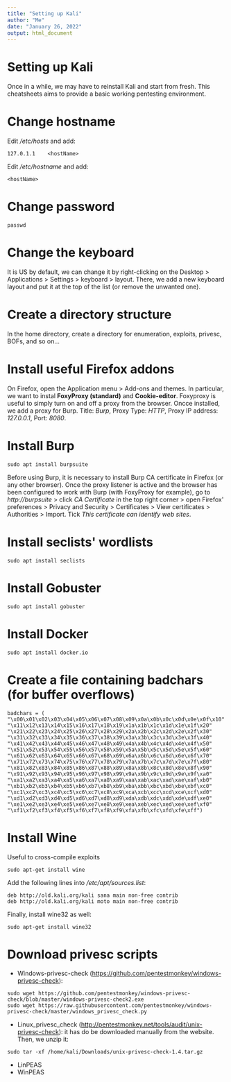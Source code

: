```yaml
---
title: "Setting up Kali"
author: "Me"
date: "January 26, 2022"
output: html_document
---
```


# Setting up Kali

Once in a while, we may have to reinstall Kali and start from fresh. This cheatsheets aims to provide a basic working pentesting environment.

# Change hostname

Edit */etc/hosts* and add:

````
127.0.1.1    <hostName>
`````

Edit */etc/hostname* and add:

````
<hostName>
`````

# Change password

````
passwd
`````

# Change the keyboard

It is US by default, we can change it by right-clicking on the Desktop > Applications > Settings > keyboard > layout. 
There, we add a new keyboard layout and put it at the top of the list (or remove the unwanted one).

# Create a directory structure

In the home directory, create a directory for enumeration, exploits, privesc, BOFs, and so on...

# Install useful Firefox addons
On Firefox, open the Application menu > Add-ons and themes. In particular, we want to instal **FoxyProxy (standard)** and **Cookie-editor**. 
Foxyproxy is useful to simply turn on and off a proxy from the browser. Oncce installed, we add a proxy for Burp. Title: _Burp_, Proxy Type: _HTTP_, Proxy IP address: _127.0.0.1_, Port: _8080_.

# Install Burp

````
sudo apt install burpsuite
`````
Before using Burp, it is necessary to install Burp CA certificate in Firefox (or any other browser). Once the proxy listener is active and the browser has been configured to work with Burp (with FoxyProxy for example), go to *http://burpsuite* > click *CA Certificate* in the top right corner > open Firefox' preferences > Privacy and Security > Certificates > View certificates > Authorities > Import. Tick *This certificate can identify web sites*.

# Install seclists' wordlists

````
sudo apt install seclists
`````

# Install Gobuster

````
sudo apt install gobuster
`````

# Install Docker

````
sudo apt install docker.io
`````

# Create a file containing badchars (for buffer overflows)
````
badchars = (
"\x00\x01\x02\x03\x04\x05\x06\x07\x08\x09\x0a\x0b\x0c\x0d\x0e\x0f\x10"
"\x11\x12\x13\x14\x15\x16\x17\x18\x19\x1a\x1b\x1c\x1d\x1e\x1f\x20"
"\x21\x22\x23\x24\x25\x26\x27\x28\x29\x2a\x2b\x2c\x2d\x2e\x2f\x30"
"\x31\x32\x33\x34\x35\x36\x37\x38\x39\x3a\x3b\x3c\x3d\x3e\x3f\x40"
"\x41\x42\x43\x44\x45\x46\x47\x48\x49\x4a\x4b\x4c\x4d\x4e\x4f\x50"
"\x51\x52\x53\x54\x55\x56\x57\x58\x59\x5a\x5b\x5c\x5d\x5e\x5f\x60"
"\x61\x62\x63\x64\x65\x66\x67\x68\x69\x6a\x6b\x6c\x6d\x6e\x6f\x70"
"\x71\x72\x73\x74\x75\x76\x77\x78\x79\x7a\x7b\x7c\x7d\x7e\x7f\x80"
"\x81\x82\x83\x84\x85\x86\x87\x88\x89\x8a\x8b\x8c\x8d\x8e\x8f\x90"
"\x91\x92\x93\x94\x95\x96\x97\x98\x99\x9a\x9b\x9c\x9d\x9e\x9f\xa0"
"\xa1\xa2\xa3\xa4\xa5\xa6\xa7\xa8\xa9\xaa\xab\xac\xad\xae\xaf\xb0"
"\xb1\xb2\xb3\xb4\xb5\xb6\xb7\xb8\xb9\xba\xbb\xbc\xbd\xbe\xbf\xc0"
"\xc1\xc2\xc3\xc4\xc5\xc6\xc7\xc8\xc9\xca\xcb\xcc\xcd\xce\xcf\xd0"
"\xd1\xd2\xd3\xd4\xd5\xd6\xd7\xd8\xd9\xda\xdb\xdc\xdd\xde\xdf\xe0"
"\xe1\xe2\xe3\xe4\xe5\xe6\xe7\xe8\xe9\xea\xeb\xec\xed\xee\xef\xf0"
"\xf1\xf2\xf3\xf4\xf5\xf6\xf7\xf8\xf9\xfa\xfb\xfc\xfd\xfe\xff")
`````

# Install Wine
Useful to cross-compile exploits
````
sudo apt-get install wine
`````
Add the following lines into _/etc/apt/sources.list_:
````
deb http://old.kali.org/kali sana main non-free contrib
deb http://old.kali.org/kali moto main non-free contrib
````
Finally, install wine32 as well:
````
sudo apt-get install wine32
````


# Download privesc scripts
- Windows-privesc-check (https://github.com/pentestmonkey/windows-privesc-check):
````
sudo wget https://github.com/pentestmonkey/windows-privesc-check/blob/master/windows-privesc-check2.exe
sudo wget https://raw.githubusercontent.com/pentestmonkey/windows-privesc-check/master/windows_privesc_check.py
````

- Linux_privesc_check (http://pentestmonkey.net/tools/audit/unix-privesc-check): it has do be downloaded manually from the website. Then, we unzip it:
````
sudo tar -xf /home/kali/Downloads/unix-privesc-check-1.4.tar.gz
````

- LinPEAS
- WinPEAS










